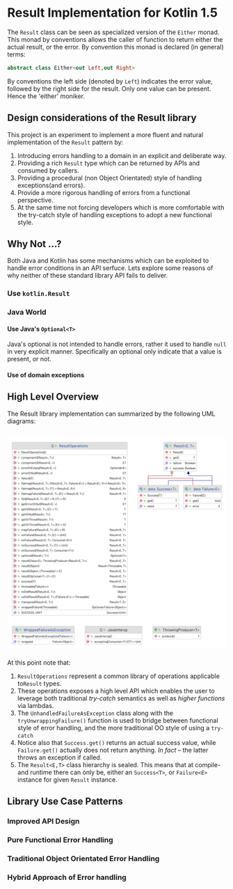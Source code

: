 # Result Implementation for Kotlin 1.5


The `Result` class can be seen as specialized version of the `Either` monad. This monad by conventions allows the caller of function to return either the actual result, or the error. By convention this monad is declared (in general) terms:

```kotlin
abstract class Either<out Left,out Right>
```

By conventions the left side (denoted by `Left`) indicates the error value, followed by the right side for the result. Only one value can be present. Hence the 'either' moniker.

## Design considerations of the Result library

This project is an experiment to implement a more fluent and natural implementation of the `Result` pattern by:

1. Introducing errors handling to a domain in an explicit and deliberate way.
2. Providing a rich `Result` type which can be returned by APIs and consumed by callers.
3. Providing a procedural (non Object Orientated) style of handling exceptions(and errors).
4. Provide a more rigorous handling of errors from a functional perspective.
5. At the same time not forcing developers which is more comfortable with the try-catch style of handling exceptions to adopt a new functional style.

## Why Not ...?

Both Java and Kotlin has some mechanisms which can be exploited to handle error conditions in an API serfuce. Lets explore some reasons of why neither of these standard library API  fails to deliver.

### Use `kotlin.Result`

### Java  World

#### Use Java's `Optional<T>`

Java's optional is not intended to handle errors, rather it used to handle `null` in very explicit manner. Specifically an optional only indicate that a value is present, or not.

#### Use of domain exceptions

## High Level Overview

The Result library implementation can summarized by the following UML diagrams:

![uml](result.png)
---

At this point note that:

1. `ResultOperations` represent a common library of operations applicable to`Result` types. 
2. These operations exposes a high level API which enables the user to leverage both traditional _try-catch_ semantics as well as _higher functions_ via lambdas.
3. The `UnhandledFailureAsException` class along with the `tryUnwrappingFailure()` function is used to bridge between functional style of error handling, and the more traditional OO style of using a `try-catch` 
4. Notice also that `Success.get()` returns an actual success value, while `Failure.get()` actually does not return anything. *In fact* –  the latter throws an exception if called.
5. The `Result<E,T>` class hierarchy is sealed. This means that at compile- and runtime there can only be, either an `Success<T>`, or `Failure<E>` instance for given `Result` instance.

## Library Use Case Patterns

### Improved API Design


### Pure Functional Error Handling

### Traditional Object Orientated Error Handling

### Hybrid Approach of Error handling
